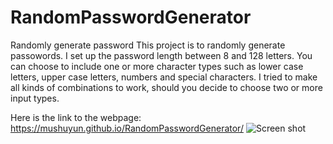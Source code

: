# RandomPasswordGenerator
Randomly generate password
This project is to randomly generate passowords. I set up the password length between 8 and 128 letters. You can choose to include one or more character types such as lower case letters, upper case letters, numbers and special characters. I tried to make all kinds of combinations to work, should you decide to choose two or more input types. 

Here is the link to the webpage: https://mushuyun.github.io/RandomPasswordGenerator/
![](/relative/path/to/pwgenerator1.png?raw=true "Screen shot")

